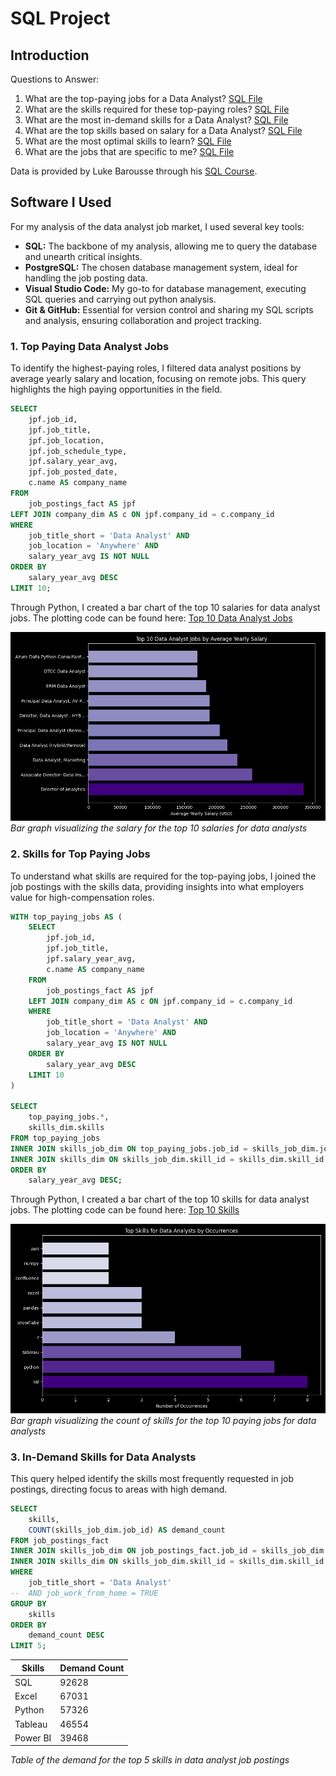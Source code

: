 # SQL Project 
## Introduction
Questions to Answer:
1. What are the top-paying jobs for a Data Analyst? [SQL File](/project_sql/1_top_paying_jobs.sql)
2. What are the skills required for these top-paying roles? [SQL File](/project_sql/2_top_paying_jobs_skills.sql)
3. What are the most in-demand skills for a Data Analyst? [SQL File](/project_sql/3_top_demanded_skills.sql)
4. What are the top skills based on salary for a Data Analyst? [SQL File](/project_sql/4_top_paying_skills.sql)
5. What are the most optimal skills to learn? [SQL File](/project_sql/5_optimal_skills.sql)
6. What are the jobs that are specific to me? [SQL File](/project_sql/6_specific_jobs.sql)

Data is provided by Luke Barousse through his [SQL Course](https://lukebarousse.com/sql). 

## Software I Used
For my analysis of the data analyst job market, I used several key tools:

- **SQL:** The backbone of my analysis, allowing me to query the database and unearth critical insights.
- **PostgreSQL:** The chosen database management system, ideal for handling the job posting data.
- **Visual Studio Code:** My go-to for database management, executing SQL queries and carrying out python analysis.
- **Git & GitHub:** Essential for version control and sharing my SQL scripts and analysis, ensuring collaboration and project tracking.

### 1. Top Paying Data Analyst Jobs
To identify the highest-paying roles, I filtered data analyst positions by average yearly salary and location, focusing on remote jobs. This query highlights the high paying opportunities in the field.

```sql
SELECT
    jpf.job_id, 
    jpf.job_title, 
    jpf.job_location, 
    jpf.job_schedule_type, 
    jpf.salary_year_avg, 
    jpf.job_posted_date,
    c.name AS company_name
FROM 
    job_postings_fact AS jpf
LEFT JOIN company_dim AS c ON jpf.company_id = c.company_id
WHERE
    job_title_short = 'Data Analyst' AND
    job_location = 'Anywhere' AND
    salary_year_avg IS NOT NULL
ORDER BY
    salary_year_avg DESC
LIMIT 10;
```
Through Python, I created a bar chart of the top 10 salaries for data analyst jobs. The plotting code can be found here: [Top 10 Data Analyst Jobs](project_sql/1_top_paying_jobs.py)

![Top Paying Roles](project_sql/Q1_fig.png)
*Bar graph visualizing the salary for the top 10 salaries for data analysts*
 
 ### 2. Skills for Top Paying Jobs
To understand what skills are required for the top-paying jobs, I joined the job postings with the skills data, providing insights into what employers value for high-compensation roles.
```sql
WITH top_paying_jobs AS (
    SELECT
        jpf.job_id, 
        jpf.job_title, 
        jpf.salary_year_avg, 
        c.name AS company_name
    FROM 
        job_postings_fact AS jpf
    LEFT JOIN company_dim AS c ON jpf.company_id = c.company_id
    WHERE
        job_title_short = 'Data Analyst' AND
        job_location = 'Anywhere' AND
        salary_year_avg IS NOT NULL
    ORDER BY
        salary_year_avg DESC
    LIMIT 10
)

SELECT 
    top_paying_jobs.*,
    skills_dim.skills
FROM top_paying_jobs
INNER JOIN skills_job_dim ON top_paying_jobs.job_id = skills_job_dim.job_id
INNER JOIN skills_dim ON skills_job_dim.skill_id = skills_dim.skill_id
ORDER BY 
    salary_year_avg DESC;
```

Through Python, I created a bar chart of the top 10 skills for data analyst jobs. The plotting code can be found here: [Top 10 Skills](project_sql/2_top_paying_jobs_skills.py)

![Top Paying Skills](project_sql/Q2_fig.png)
*Bar graph visualizing the count of skills for the top 10 paying jobs for data analysts*

### 3. In-Demand Skills for Data Analysts

This query helped identify the skills most frequently requested in job postings, directing focus to areas with high demand.

```sql
SELECT 
    skills,
    COUNT(skills_job_dim.job_id) AS demand_count
FROM job_postings_fact
INNER JOIN skills_job_dim ON job_postings_fact.job_id = skills_job_dim.job_id
INNER JOIN skills_dim ON skills_job_dim.skill_id = skills_dim.skill_id
WHERE
    job_title_short = 'Data Analyst' 
--  AND job_work_from_home = TRUE
GROUP BY 
    skills
ORDER BY 
    demand_count DESC
LIMIT 5;
```

| Skills   | Demand Count |
|----------|--------------|
| SQL      | 92628         |
| Excel    | 67031         |
| Python   | 57326         |
| Tableau  | 46554         |
| Power BI | 39468         |

*Table of the demand for the top 5 skills in data analyst job postings*